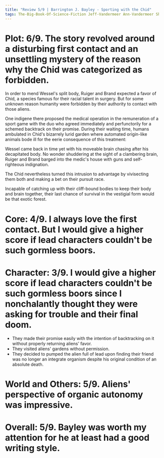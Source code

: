 ```yaml
---
title: "Review 5/9 | Barrington J. Bayley - Sporting with the Chid"
tags: The-Big-Book-Of-Science-Fiction Jeff-Vandermeer Ann-Vandermeer Short-Story Novelette Science-Fiction 1937-2008 1979
---
```


# Plot: 6/9. The story revolved around a disturbing first contact and an unsettling mystery of the reason why the Chid was categorized as forbidden.
In order to mend Wessel's split body, Ruiger and Brand expected a favor of Chid, a species famous for their racial talent in surgery. But for some unknown reason humanity were forbidden by their authority to contact with those aliens.

One indigene there proposed the medical operation in the remuneration of a sport game with the duo who agreed immediately and perfunctorily for a schemed backtrack on their promise. During their waiting time, humans ambulated in Chid's bizarrely lurid garden where automated origin-like animals bode ill for the eerie consequence of this treatment: 

Wessel came back in time yet with his moveable brain chasing after his decapitated body. No wonder shuddering at the sight of a clambering brain, Ruiger and Brand barged into the medic's house with guns and self-righteous indignation.

The Chid nevertheless turned this intrusion to advantage by vivisecting them both and making a bet on their pursuit race. 

Incapable of catching up with their cliff-bound bodies to keep their body and brain together, their last chance of survival in the vestigial form would be that exotic forest.

# Core: 4/9. I always love the first contact. But I would give a higher score if lead characters couldn't be such gormless boors. 



# Character: 3/9. I would give a higher score if lead characters couldn't be such gormless boors since I nonchalantly thought they were asking for trouble and their final doom.
+ They made their promise easily with the intention of backtracking on it without properly returning aliens' favor.
+ They visited aliens' gardens without permission.
+ They decided to pumped the alien full of lead upon finding their friend was no longer an integrate organism despite his original condition of an absolute death.




# World and Others: 5/9. Aliens' perspective of organic autonomy was impressive.



# Overall: 5/9. Bayley was worth my attention for he at least had a good writing style.
